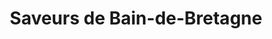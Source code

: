 ---
title: "Saveurs de Bain-de-Bretagne"
url: /bain-de-bretagne/saveurs-de-bain-de-bretagne/
shop: boucherie
---